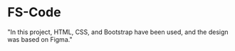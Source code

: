 # FS-Code
"In this project, HTML, CSS, and Bootstrap have been used, and the design was based on Figma."
